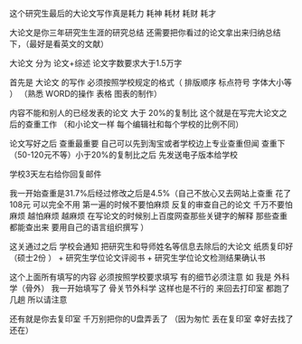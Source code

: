 这个研究生最后的大论文写作真是耗力 耗神 耗材 耗财 耗才

大论文是你三年研究生生涯的研究总结 还需要把你看过的论文拿出来归纳总结下，（最好是看英文的文献）

大论文 分为 论文+综述    论文字数要求大于1.5万字 

首先是 大论文 的写作 必须按照学校规定的格式（ 排版顺序 标点符号 字体大小等 ） （熟悉 WORD的操作 表格 图表的制作）

内容不能和别人的已经发表的论文 大于 20%的复制比  这个就是在写完大论文之后的查重工作 （和小论文一样 每个编辑社和每个学校的比例不同）

论文写好之后  查重最重要  自己可以先到淘宝或者学校边上专业查重但闻 查重下 （50-120元不等）小于20%的复制比之后 先发送电子版本给学校  

学校3天左右给你回复邮件 



我一开始查重是31.7%后经过修改之后是4.5%（自己不放心又去网站上查重 花了108元 可以完全不用 第一遍的时候不要怕麻烦 反复的审查自己的论文 千万不要怕麻烦 越怕麻烦 越麻烦 在写论文的时候别上百度网查那些关键字的解释  那些查重都能查出来 要用自己的语言组织撰写 ）




这关通过之后 学校会通知 把研究生和导师姓名等信息去除后的大论文  纸质复印好 （硕士2份 ） + 研究生学位论文评阅书 + 研究生学位论文检测结果确认书



这个上面所有填写的内容 必须按照学校要求填写 有的细节必须注意 如 我是 外科学（骨外） 我一开始填写了 骨关节外科学 这样也是不行的 来回去打印室 都跑了几趟 所以请注意

还有就是你去复印室 千万别把你的U盘弄丢了 （因为匆忙 丢在复印室 幸好去找了还在）

